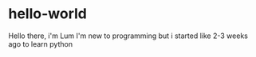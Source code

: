 # hello-world

Hello there, i'm Lum
I'm new to programming but i started like 2-3 weeks ago to learn python
